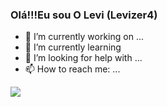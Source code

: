 ### Olá!!!Eu sou O Levi (Levizer4)

- 🔭 I’m currently working on ...
- 🌱 I’m currently learning 
- 🤔 I’m looking for help with ...
- 📫 How to reach me: ...

<div>
  <a href="https://github.cob/Levizer4">
  <img heigt="180em" src="https://github-readme-stats.vercel.app/api?username=Levizer4&show_icons=true&theme=radical"/>
</div>


